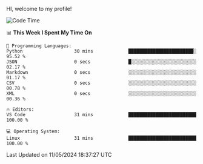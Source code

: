 HI, welcome to my profile!
<!--START_SECTION:waka-->
![Code Time](http://img.shields.io/badge/Code%20Time-1%2C857%20hrs%2047%20mins-blue)

📊 **This Week I Spent My Time On** 

```text
💬 Programming Languages: 
Python                   30 mins             ████████████████████████░   95.52 % 
JSON                     0 secs              █░░░░░░░░░░░░░░░░░░░░░░░░   02.17 % 
Markdown                 0 secs              ░░░░░░░░░░░░░░░░░░░░░░░░░   01.17 % 
CSV                      0 secs              ░░░░░░░░░░░░░░░░░░░░░░░░░   00.78 % 
XML                      0 secs              ░░░░░░░░░░░░░░░░░░░░░░░░░   00.36 % 

🔥 Editors: 
VS Code                  31 mins             █████████████████████████   100.00 % 

💻 Operating System: 
Linux                    31 mins             █████████████████████████   100.00 % 
```


 Last Updated on 11/05/2024 18:37:27 UTC
<!--END_SECTION:waka-->
